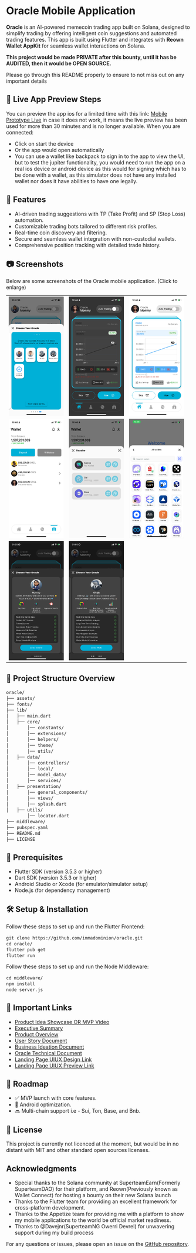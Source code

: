 # Oracle Mobile Application

**Oracle** is an AI-powered memecoin trading app built on Solana, designed to simplify trading by offering intelligent coin suggestions and automated trading features. This app is built using Flutter and integrates with **Reown Wallet AppKit** for seamless wallet interactions on Solana.

**This project would be made PRIVATE after this bounty, until it has be AUDITED, then it would be OPEN SOURCE.**

Please go through this README properly to ensure to not miss out on any important details

## 📱 Live App Preview Steps

You can preview the app ios for a limited time with this link: [Mobile Prototype Live](https://appetize.io/app/b_5otgenbnwbjy643wamudlyibba) in case it does not work, it means the live preview has been used for more than 30 minutes and is no longer available. When you are connected:

- Click on start the device
- Or the app would open automatically
- You can use a wallet like backpack to sign in to the app to view the UI, but to test the jupiter functionality, you would need to run the app on a real ios device or android device as this would for signing which has to be done with a wallet, as this simulator does not have any installed wallet nor does it have abilities to have one legally.

## 🚀 Features

- AI-driven trading suggestions with TP (Take Profit) and SP (Stop Loss) automation.
- Customizable trading bots tailored to different risk profiles.
- Real-time coin discovery and filtering.
- Secure and seamless wallet integration with non-custodial wallets.
- Comprehensive position tracking with detailed trade history.

## 📷 Screenshots

Below are some screenshots of the Oracle mobile application. (Click to enlarge)

<table>
  <tr>
    <td><a href="assets/screenshots/home.png"><img src="assets/screenshots/IMG_2D1B34A5E2B5-1.jpeg" width="150"></a></td>
    <td><a href="assets/screenshots/trading.png"><img src="assets/screenshots/IMG_7419.PNG" width="150"></a></td>
    <td><a href="assets/screenshots/wallet.png"><img src="assets/screenshots/IMG_7420.PNG" width="150"></a></td>
  </tr>
  <tr>
    <td><a href="assets/screenshots/wallet.png"><img src="assets/screenshots/IMG_7421.PNG" width="150"></a></td>
    <td><a href="assets/screenshots/wallet.png"><img src="assets/screenshots/IMG_7422.PNG" width="150"></a></td>
    <td><a href="assets/screenshots/wallet.png"><img src="assets/screenshots/IMG_7426.PNG" width="150"></a></td>
  </tr>
  <tr>
    <td><a href="assets/screenshots/wallet.png"><img src="assets/screenshots/IMG_7434.PNG" width="150"></a></td>
    <td><a href="assets/screenshots/whale.png"><img src="assets/screenshots/IMG_7436.PNG" width="150"></a></td>
  </tr>
</table>

## 📂 Project Structure Overview

    oracle/
    ├── assets/
    ├── fonts/
    ├── lib/
    │   ├── main.dart
    │   ├── core/
    │       │── constants/
    │       │── extensions/
    │       │── helpers/
    │       │── theme/
    │       │── utils/
    │   ├── data/
    │       │── controllers/
    │       │── local/
    │       │── model_data/
    │       │── services/
    │   ├── presentation/
    │       │── general_components/
    │       │── views/
    │       │── splash.dart
    │   ├── utils/
            │── locator.dart
    ├── middleware/
    ├── pubspec.yaml
    ├── README.md
    ├── LICENSE

## 🎒 Prerequisites

- Flutter SDK (version 3.5.3 or higher)
- Dart SDK (version 3.5.3 or higher)
- Android Studio or Xcode (for emulator/simulator setup)
- Node.js (for dependency management)

## 🛠️ Setup & Installation

Follow these steps to set up and run the Flutter Frontend:

    git clone https://github.com/immadominion/oracle.git
    cd oracle/
    flutter pub get
    flutter run

Follow these steps to set up and run the Node Middleware:

    cd middleware/
    npm install
    node server.js

## 🔗 Important Links

- [Product Idea Showcase OR MVP Video](https://youtu.be/b0bwi08mNVg)
- [Executive Summary](https://docs.google.com/document/d/1KcQMZguvcuPNzFtR0baqZgaiQmMS2x_7QlaW-hgE4vc/edit?usp=sharing)
- [Product Overview](https://docs.google.com/document/d/173OEFf0oRkm4rxrnrVzsoU2qeTHfOcUbQQCLFIBgMyg/edit?usp=sharing)
- [User Story Document](https://docs.google.com/document/d/1FJII0YBEerA2OGUogrEJnKMOxCFB-rqi84evhH91m5k/edit?usp=sharing)
- [Business Ideation Document](https://docs.google.com/document/d/1Ifpv0AXsQ_1tDuNdO7TDHdcdbYQkJ4cLsqkEJK-p194/edit?usp=sharing)
- [Oracle Technical Document](https://docs.google.com/document/d/12hs-oIr8RbnLUBA645F--17bn61ET-5VQ1IVenSBMn0/edit?usp=sharing)
- [Landing Page UIUX Design Link](https://www.figma.com/design/Wp7Ye32C5VLOq9SQuq25K1/Oracle-AI-High-Fidelity?node-id=290-849&t=5JTKxU8rrcEqe8qJ-1)
- [Landing Page UIUX Preview Link](https://www.figma.com/proto/Wp7Ye32C5VLOq9SQuq25K1/Oracle-AI-High-Fidelity?node-id=101-79&p=f&t=AqGYEVSwNGZoBbvS-1&scaling=min-zoom&content-scaling=fixed&page-id=0%3A1)

## 📌 Roadmap

- ✅ MVP launch with core features.
- 🚧 Android optimization.
- 🔜 Multi-chain support i.e - Sui, Ton, Base, and Bnb.

## 📜 License

This project is currently not licenced at the moment, but would be in no distant with MIT and other standard open sources licenses.

## Acknowledgments

- Special thanks to the Solana community at SuperteamEarn(Formerly SuperteamDAO) for their platform, and Reown(Previously known as Wallet Connect) for hosting a bounty on their new Solana launch
- Thanks to the Flutter team for providing an excellent framework for cross-platform development.
- Thanks to the Appetize team for providing me with a platform to show my mobile applications to the world be official market readiness.
- Thanks to @Davejnr(SuperteamNG Owerri Devrel) for unwavering support during my build process

For any questions or issues, please open an issue on the [GitHub repository](https://github.com/Immadominion/Oracle).
